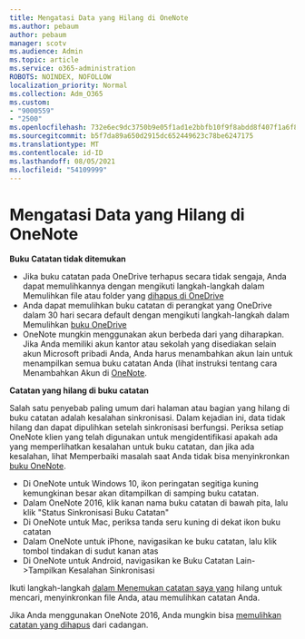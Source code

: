 ```yaml
---
title: Mengatasi Data yang Hilang di OneNote
ms.author: pebaum
author: pebaum
manager: scotv
ms.audience: Admin
ms.topic: article
ms.service: o365-administration
ROBOTS: NOINDEX, NOFOLLOW
localization_priority: Normal
ms.collection: Adm_O365
ms.custom:
- "9000559"
- "2500"
ms.openlocfilehash: 732e6ec9dc3750b9e05f1ad1e2bbfb10f9f8abdd8f407f1a6f82eca3a7f34872
ms.sourcegitcommit: b5f7da89a650d2915dc652449623c78be6247175
ms.translationtype: MT
ms.contentlocale: id-ID
ms.lasthandoff: 08/05/2021
ms.locfileid: "54109999"
---
```

# <a name="resolving-missing-data-in-onenote"></a>Mengatasi Data yang Hilang di OneNote

**Buku Catatan tidak ditemukan**

- Jika buku catatan pada OneDrive terhapus secara tidak sengaja, Anda dapat memulihkannya dengan mengikuti langkah-langkah dalam Memulihkan file atau folder yang [dihapus di OneDrive](https://support.office.com/article/949ada80-0026-4db3-a953-c99083e6a84f)
- Anda dapat memulihkan buku catatan di perangkat yang OneDrive dalam 30 hari secara default dengan mengikuti langkah-langkah dalam Memulihkan [buku OneDrive](https://docs.microsoft.com/onedrive/restore-deleted-onedrive)
- OneNote mungkin menggunakan akun berbeda dari yang diharapkan. Jika Anda memiliki akun kantor atau sekolah yang disediakan selain akun Microsoft pribadi Anda, Anda harus menambahkan akun lain untuk menampilkan semua buku catatan Anda (lihat instruksi tentang cara Menambahkan Akun di [OneNote](https://support.office.com/article/5afff855-54ee-47e4-a773-db048d4ac299).

**Catatan yang hilang di buku catatan**

Salah satu penyebab paling umum dari halaman atau bagian yang hilang di buku catatan adalah kesalahan sinkronisasi. Dalam kejadian ini, data tidak hilang dan dapat dipulihkan setelah sinkronisasi berfungsi. Periksa setiap OneNote klien yang telah digunakan untuk mengidentifikasi apakah ada yang memperlihatkan kesalahan untuk buku catatan, dan jika ada kesalahan, lihat Memperbaiki masalah saat Anda tidak bisa menyinkronkan [buku OneNote](https://support.office.com/article/299495ef-66d1-448f-90c1-b785a6968d45).

- Di OneNote untuk Windows 10, ikon peringatan segitiga kuning kemungkinan besar akan ditampilkan di samping buku catatan.
- Dalam OneNote 2016, klik kanan nama buku catatan di bawah pita, lalu klik "Status Sinkronisasi Buku Catatan"
- Di OneNote untuk Mac, periksa tanda seru kuning di dekat ikon buku catatan
- Dalam OneNote untuk iPhone, navigasikan ke buku catatan, lalu klik tombol tindakan di sudut kanan atas
- Di OneNote untuk Android, navigasikan ke Buku Catatan Lain->Tampilkan Kesalahan Sinkronisasi

Ikuti langkah-langkah [dalam Menemukan catatan saya yang](https://support.office.com/article/32cb2bd7-afe7-44d2-a711-398a88421287) hilang untuk mencari, menyinkronkan file Anda, atau memulihkan catatan Anda.

Jika Anda menggunakan OneNote 2016, Anda mungkin bisa [memulihkan catatan yang dihapus](https://support.office.com/article/32ed1036-74fd-4c21-bc28-033a486e6b14) dari cadangan.
